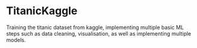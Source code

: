 # TitanicKaggle
Training the titanic dataset from kaggle, implementing multiple basic ML steps such as data cleaning, visualisation, as well as implementing multiple models.
